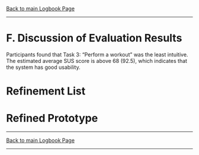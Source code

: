 [Back to main Logbook Page](../hci_logbook.md)

---

# F. Discussion of Evaluation Results

Participants found that Task 3: “Perform a workout” was the least intuitive. The estimated average SUS score is above 68 (92.5), which indicates that the system has good usability.


# Refinement List

# Refined Prototype


---
[Back to main Logbook Page](../hci_logbook.md)

---
